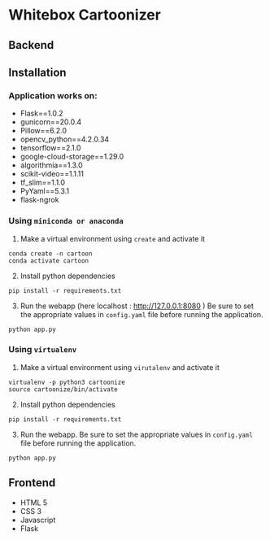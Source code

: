 # Whitebox Cartoonizer

## Backend
## Installation

### Application works on:

- Flask==1.0.2
- gunicorn==20.0.4
- Pillow==6.2.0
- opencv_python==4.2.0.34
- tensorflow==2.1.0
- google-cloud-storage==1.29.0
- algorithmia==1.3.0
- scikit-video==1.1.11
- tf_slim==1.1.0
- PyYaml==5.3.1
- flask-ngrok


### Using `miniconda or anaconda`

1. Make a virtual environment using `create` and activate it
```
conda create -n cartoon
conda activate cartoon
```
2. Install python dependencies
```
pip install -r requirements.txt
```
3. Run the webapp (here localhost : http://127.0.0.1:8080 ) Be sure to set the appropriate values in `config.yaml` file before running the application.
```
python app.py
```

### Using `virtualenv`

1. Make a virtual environment using `virutalenv` and activate it
```
virtualenv -p python3 cartoonize
source cartoonize/bin/activate
```
2. Install python dependencies
```
pip install -r requirements.txt
```
3. Run the webapp. Be sure to set the appropriate values in `config.yaml` file before running the application.
```
python app.py
```

## Frontend
- HTML 5
- CSS 3
- Javascript
- Flask

